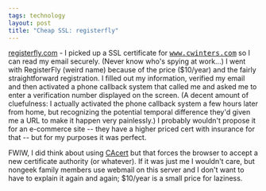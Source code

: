 ```yaml
---
tags: technology
layout: post
title: "Cheap SSL: registerfly"
---
```




<a href="http://registerfly.com/ssl/">registerfly.com</a> - I picked up a SSL certificate for <tt>www.cwinters.com</tt> so I can read my email securely. (Never know who's spying at work...) I went with RegisterFly (weird name) because of the price ($10/year) and the fairly straightforward registration. I filled out my information, verified my email and then activated a phone callback system that called me and asked me to enter a verification number displayed on the screen. (A decent amount of cluefulness: I actually activated the phone callback system a few hours later from home, but recognizing the potential temporal difference they'd given me a URL to make it happen very painlessly.) I probably wouldn't propose it for an e-commerce site -- they have a higher priced cert with insurance for that -- but for my purposes it was perfect.

<p>FWIW, I did think about using <a href="http://cacert.org/">CAcert</a> but that forces the browser to accept a new certificate authority (or whatever). If it was just me I wouldn't care, but nongeek family members use webmail on this server and I don't want to have to explain it again and again; $10/year is a small price for laziness.</p>


